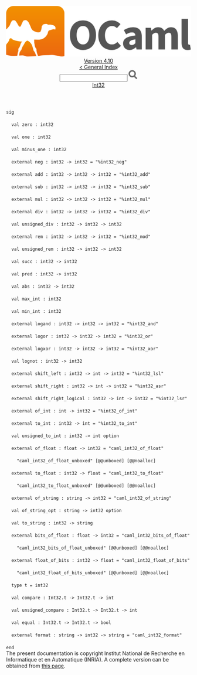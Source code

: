 <!-- ((! set title API !)) ((! set documentation !)) ((! set api !)) ((! set nobreadcrumb !)) -->
<div class="api"><header><nav class="toc brand"><a class="brand" href="https://ocaml.org/"><img src="colour-logo-gray.svg" class="svg" alt="OCaml"></a></nav><nav class="toc"><div class="toc_version"><a href="/docs" id="version-select">Version 4.10</a></div><a href="index.html">&lt; General Index</a><div class="api_search"><input type="text" name="apisearch" id="api_search" oninput="mySearch(false);" onkeypress="this.oninput();" onclick="this.oninput();" onpaste="this.oninput();">
<img src="search_icon.svg" alt="Search" class="svg" onclick="mySearch(false)"></div>
<div id="search_results"></div><div class="toc_title"><a href="Int32.html">Int32</a></div><ul></ul></nav></header>
<code class="code"><span class="keyword">sig</span><br>
&nbsp;&nbsp;<span class="keyword">val</span>&nbsp;zero&nbsp;:&nbsp;int32<br>
&nbsp;&nbsp;<span class="keyword">val</span>&nbsp;one&nbsp;:&nbsp;int32<br>
&nbsp;&nbsp;<span class="keyword">val</span>&nbsp;minus_one&nbsp;:&nbsp;int32<br>
&nbsp;&nbsp;<span class="keyword">external</span>&nbsp;neg&nbsp;:&nbsp;int32&nbsp;<span class="keywordsign">-&gt;</span>&nbsp;int32&nbsp;=&nbsp;<span class="string">"%int32_neg"</span><br>
&nbsp;&nbsp;<span class="keyword">external</span>&nbsp;add&nbsp;:&nbsp;int32&nbsp;<span class="keywordsign">-&gt;</span>&nbsp;int32&nbsp;<span class="keywordsign">-&gt;</span>&nbsp;int32&nbsp;=&nbsp;<span class="string">"%int32_add"</span><br>
&nbsp;&nbsp;<span class="keyword">external</span>&nbsp;sub&nbsp;:&nbsp;int32&nbsp;<span class="keywordsign">-&gt;</span>&nbsp;int32&nbsp;<span class="keywordsign">-&gt;</span>&nbsp;int32&nbsp;=&nbsp;<span class="string">"%int32_sub"</span><br>
&nbsp;&nbsp;<span class="keyword">external</span>&nbsp;mul&nbsp;:&nbsp;int32&nbsp;<span class="keywordsign">-&gt;</span>&nbsp;int32&nbsp;<span class="keywordsign">-&gt;</span>&nbsp;int32&nbsp;=&nbsp;<span class="string">"%int32_mul"</span><br>
&nbsp;&nbsp;<span class="keyword">external</span>&nbsp;div&nbsp;:&nbsp;int32&nbsp;<span class="keywordsign">-&gt;</span>&nbsp;int32&nbsp;<span class="keywordsign">-&gt;</span>&nbsp;int32&nbsp;=&nbsp;<span class="string">"%int32_div"</span><br>
&nbsp;&nbsp;<span class="keyword">val</span>&nbsp;unsigned_div&nbsp;:&nbsp;int32&nbsp;<span class="keywordsign">-&gt;</span>&nbsp;int32&nbsp;<span class="keywordsign">-&gt;</span>&nbsp;int32<br>
&nbsp;&nbsp;<span class="keyword">external</span>&nbsp;rem&nbsp;:&nbsp;int32&nbsp;<span class="keywordsign">-&gt;</span>&nbsp;int32&nbsp;<span class="keywordsign">-&gt;</span>&nbsp;int32&nbsp;=&nbsp;<span class="string">"%int32_mod"</span><br>
&nbsp;&nbsp;<span class="keyword">val</span>&nbsp;unsigned_rem&nbsp;:&nbsp;int32&nbsp;<span class="keywordsign">-&gt;</span>&nbsp;int32&nbsp;<span class="keywordsign">-&gt;</span>&nbsp;int32<br>
&nbsp;&nbsp;<span class="keyword">val</span>&nbsp;succ&nbsp;:&nbsp;int32&nbsp;<span class="keywordsign">-&gt;</span>&nbsp;int32<br>
&nbsp;&nbsp;<span class="keyword">val</span>&nbsp;pred&nbsp;:&nbsp;int32&nbsp;<span class="keywordsign">-&gt;</span>&nbsp;int32<br>
&nbsp;&nbsp;<span class="keyword">val</span>&nbsp;abs&nbsp;:&nbsp;int32&nbsp;<span class="keywordsign">-&gt;</span>&nbsp;int32<br>
&nbsp;&nbsp;<span class="keyword">val</span>&nbsp;max_int&nbsp;:&nbsp;int32<br>
&nbsp;&nbsp;<span class="keyword">val</span>&nbsp;min_int&nbsp;:&nbsp;int32<br>
&nbsp;&nbsp;<span class="keyword">external</span>&nbsp;logand&nbsp;:&nbsp;int32&nbsp;<span class="keywordsign">-&gt;</span>&nbsp;int32&nbsp;<span class="keywordsign">-&gt;</span>&nbsp;int32&nbsp;=&nbsp;<span class="string">"%int32_and"</span><br>
&nbsp;&nbsp;<span class="keyword">external</span>&nbsp;logor&nbsp;:&nbsp;int32&nbsp;<span class="keywordsign">-&gt;</span>&nbsp;int32&nbsp;<span class="keywordsign">-&gt;</span>&nbsp;int32&nbsp;=&nbsp;<span class="string">"%int32_or"</span><br>
&nbsp;&nbsp;<span class="keyword">external</span>&nbsp;logxor&nbsp;:&nbsp;int32&nbsp;<span class="keywordsign">-&gt;</span>&nbsp;int32&nbsp;<span class="keywordsign">-&gt;</span>&nbsp;int32&nbsp;=&nbsp;<span class="string">"%int32_xor"</span><br>
&nbsp;&nbsp;<span class="keyword">val</span>&nbsp;lognot&nbsp;:&nbsp;int32&nbsp;<span class="keywordsign">-&gt;</span>&nbsp;int32<br>
&nbsp;&nbsp;<span class="keyword">external</span>&nbsp;shift_left&nbsp;:&nbsp;int32&nbsp;<span class="keywordsign">-&gt;</span>&nbsp;int&nbsp;<span class="keywordsign">-&gt;</span>&nbsp;int32&nbsp;=&nbsp;<span class="string">"%int32_lsl"</span><br>
&nbsp;&nbsp;<span class="keyword">external</span>&nbsp;shift_right&nbsp;:&nbsp;int32&nbsp;<span class="keywordsign">-&gt;</span>&nbsp;int&nbsp;<span class="keywordsign">-&gt;</span>&nbsp;int32&nbsp;=&nbsp;<span class="string">"%int32_asr"</span><br>
&nbsp;&nbsp;<span class="keyword">external</span>&nbsp;shift_right_logical&nbsp;:&nbsp;int32&nbsp;<span class="keywordsign">-&gt;</span>&nbsp;int&nbsp;<span class="keywordsign">-&gt;</span>&nbsp;int32&nbsp;=&nbsp;<span class="string">"%int32_lsr"</span><br>
&nbsp;&nbsp;<span class="keyword">external</span>&nbsp;of_int&nbsp;:&nbsp;int&nbsp;<span class="keywordsign">-&gt;</span>&nbsp;int32&nbsp;=&nbsp;<span class="string">"%int32_of_int"</span><br>
&nbsp;&nbsp;<span class="keyword">external</span>&nbsp;to_int&nbsp;:&nbsp;int32&nbsp;<span class="keywordsign">-&gt;</span>&nbsp;int&nbsp;=&nbsp;<span class="string">"%int32_to_int"</span><br>
&nbsp;&nbsp;<span class="keyword">val</span>&nbsp;unsigned_to_int&nbsp;:&nbsp;int32&nbsp;<span class="keywordsign">-&gt;</span>&nbsp;int&nbsp;option<br>
&nbsp;&nbsp;<span class="keyword">external</span>&nbsp;of_float&nbsp;:&nbsp;float&nbsp;<span class="keywordsign">-&gt;</span>&nbsp;int32&nbsp;=&nbsp;<span class="string">"caml_int32_of_float"</span><br>
&nbsp;&nbsp;&nbsp;&nbsp;<span class="string">"caml_int32_of_float_unboxed"</span>&nbsp;[@@unboxed]&nbsp;[@@noalloc]<br>
&nbsp;&nbsp;<span class="keyword">external</span>&nbsp;to_float&nbsp;:&nbsp;int32&nbsp;<span class="keywordsign">-&gt;</span>&nbsp;float&nbsp;=&nbsp;<span class="string">"caml_int32_to_float"</span><br>
&nbsp;&nbsp;&nbsp;&nbsp;<span class="string">"caml_int32_to_float_unboxed"</span>&nbsp;[@@unboxed]&nbsp;[@@noalloc]<br>
&nbsp;&nbsp;<span class="keyword">external</span>&nbsp;of_string&nbsp;:&nbsp;string&nbsp;<span class="keywordsign">-&gt;</span>&nbsp;int32&nbsp;=&nbsp;<span class="string">"caml_int32_of_string"</span><br>
&nbsp;&nbsp;<span class="keyword">val</span>&nbsp;of_string_opt&nbsp;:&nbsp;string&nbsp;<span class="keywordsign">-&gt;</span>&nbsp;int32&nbsp;option<br>
&nbsp;&nbsp;<span class="keyword">val</span>&nbsp;to_string&nbsp;:&nbsp;int32&nbsp;<span class="keywordsign">-&gt;</span>&nbsp;string<br>
&nbsp;&nbsp;<span class="keyword">external</span>&nbsp;bits_of_float&nbsp;:&nbsp;float&nbsp;<span class="keywordsign">-&gt;</span>&nbsp;int32&nbsp;=&nbsp;<span class="string">"caml_int32_bits_of_float"</span><br>
&nbsp;&nbsp;&nbsp;&nbsp;<span class="string">"caml_int32_bits_of_float_unboxed"</span>&nbsp;[@@unboxed]&nbsp;[@@noalloc]<br>
&nbsp;&nbsp;<span class="keyword">external</span>&nbsp;float_of_bits&nbsp;:&nbsp;int32&nbsp;<span class="keywordsign">-&gt;</span>&nbsp;float&nbsp;=&nbsp;<span class="string">"caml_int32_float_of_bits"</span><br>
&nbsp;&nbsp;&nbsp;&nbsp;<span class="string">"caml_int32_float_of_bits_unboxed"</span>&nbsp;[@@unboxed]&nbsp;[@@noalloc]<br>
&nbsp;&nbsp;<span class="keyword">type</span>&nbsp;t&nbsp;=&nbsp;int32<br>
&nbsp;&nbsp;<span class="keyword">val</span>&nbsp;compare&nbsp;:&nbsp;<span class="constructor">Int32</span>.t&nbsp;<span class="keywordsign">-&gt;</span>&nbsp;<span class="constructor">Int32</span>.t&nbsp;<span class="keywordsign">-&gt;</span>&nbsp;int<br>
&nbsp;&nbsp;<span class="keyword">val</span>&nbsp;unsigned_compare&nbsp;:&nbsp;<span class="constructor">Int32</span>.t&nbsp;<span class="keywordsign">-&gt;</span>&nbsp;<span class="constructor">Int32</span>.t&nbsp;<span class="keywordsign">-&gt;</span>&nbsp;int<br>
&nbsp;&nbsp;<span class="keyword">val</span>&nbsp;equal&nbsp;:&nbsp;<span class="constructor">Int32</span>.t&nbsp;<span class="keywordsign">-&gt;</span>&nbsp;<span class="constructor">Int32</span>.t&nbsp;<span class="keywordsign">-&gt;</span>&nbsp;bool<br>
&nbsp;&nbsp;<span class="keyword">external</span>&nbsp;format&nbsp;:&nbsp;string&nbsp;<span class="keywordsign">-&gt;</span>&nbsp;int32&nbsp;<span class="keywordsign">-&gt;</span>&nbsp;string&nbsp;=&nbsp;<span class="string">"caml_int32_format"</span><br>
<span class="keyword">end</span></code>
<div class="copyright">The present documentation is copyright Institut National de Recherche en Informatique et en Automatique (INRIA). A complete version can be obtained from <a href="http://caml.inria.fr/pub/docs/manual-ocaml/">this page</a>.</div></div>